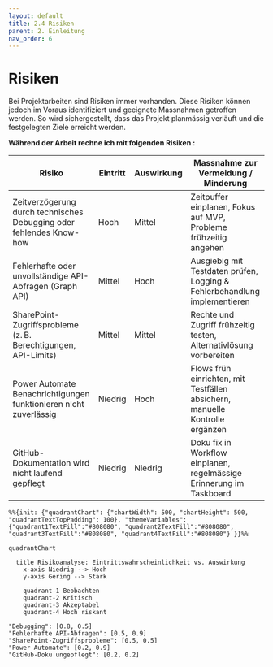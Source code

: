 ```yaml
---
layout: default
title: 2.4 Risiken
parent: 2. Einleitung
nav_order: 6
---
```

# Risiken

Bei Projektarbeiten sind Risiken immer vorhanden. Diese Risiken können jedoch im Voraus identifiziert und geeignete Massnahmen getroffen werden. So wird sichergestellt, dass das Projekt planmässig verläuft und die festgelegten Ziele erreicht werden.

**Während der Arbeit rechne ich mit folgenden Risiken :** 

| Risiko                                                              | Eintritt | Auswirkung | Massnahme zur Vermeidung / Minderung                                         |
| ------------------------------------------------------------------- | -------- | ---------- | ---------------------------------------------------------------------------- |
| Zeitverzögerung durch technisches Debugging oder fehlendes Know-how | Hoch     | Mittel     | Zeitpuffer einplanen, Fokus auf MVP, Probleme frühzeitig angehen             |
| Fehlerhafte oder unvollständige API-Abfragen (Graph API)            | Mittel   | Hoch       | Ausgiebig mit Testdaten prüfen, Logging & Fehlerbehandlung implementieren    |
| SharePoint-Zugriffsprobleme (z. B. Berechtigungen, API-Limits)      | Mittel   | Mittel     | Rechte und Zugriff frühzeitig testen, Alternativlösung vorbereiten           |
| Power Automate Benachrichtigungen funktionieren nicht zuverlässig   | Niedrig  | Hoch       | Flows früh einrichten, mit Testfällen absichern, manuelle Kontrolle ergänzen |
| GitHub-Dokumentation wird nicht laufend gepflegt                    | Niedrig  | Niedrig    | Doku fix in Workflow einplanen, regelmässige Erinnerung im Taskboard         |

```mermaid
%%{init: {"quadrantChart": {"chartWidth": 500, "chartHeight": 500, "quadrantTextTopPadding": 100}, "themeVariables": {"quadrant1TextFill":"#808080", "quadrant2TextFill":"#808080", "quadrant3TextFill":"#808080", "quadrant4TextFill":"#808080"} }}%%

quadrantChart

  title Risikoanalyse: Eintrittswahrscheinlichkeit vs. Auswirkung
    x-axis Niedrig --> Hoch
    y-axis Gering --> Stark

	quadrant-1 Beobachten
    quadrant-2 Kritisch
    quadrant-3 Akzeptabel
    quadrant-4 Hoch riskant

"Debugging": [0.8, 0.5]
"Fehlerhafte API-Abfragen": [0.5, 0.9]
"SharePoint-Zugriffsprobleme": [0.5, 0.5]
"Power Automate": [0.2, 0.9]
"GitHub-Doku ungepflegt": [0.2, 0.2]
```
